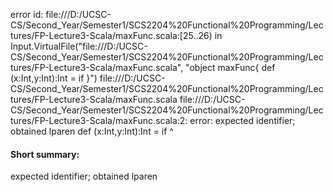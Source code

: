 error id: file:///D:/UCSC-CS/Second_Year/Semester1/SCS2204%20Functional%20Programming/Lectures/FP-Lecture3-Scala/maxFunc.scala:[25..26) in Input.VirtualFile("file:///D:/UCSC-CS/Second_Year/Semester1/SCS2204%20Functional%20Programming/Lectures/FP-Lecture3-Scala/maxFunc.scala", "object maxFunc{
    def (x:Int,y:Int):Int = if 
}")
file:///D:/UCSC-CS/Second_Year/Semester1/SCS2204%20Functional%20Programming/Lectures/FP-Lecture3-Scala/maxFunc.scala
file:///D:/UCSC-CS/Second_Year/Semester1/SCS2204%20Functional%20Programming/Lectures/FP-Lecture3-Scala/maxFunc.scala:2: error: expected identifier; obtained lparen
    def (x:Int,y:Int):Int = if 
        ^
#### Short summary: 

expected identifier; obtained lparen